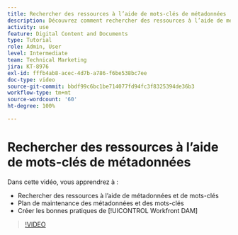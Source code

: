 ```yaml
---
title: Rechercher des ressources à l’aide de mots-clés de métadonnées
description: Découvrez comment rechercher des ressources à l’aide de métadonnées et de mots-clés, planifier la maintenance des métadonnées et des mots-clés et établir les bonnes pratiques de [!UICONTROL Workfront DAM].
activity: use
feature: Digital Content and Documents
type: Tutorial
role: Admin, User
level: Intermediate
team: Technical Marketing
jira: KT-8976
exl-id: fffb4ab8-acec-4d7b-a786-f6be538bc7ee
doc-type: video
source-git-commit: bbdf99c6bc1be714077fd94fc3f8325394de36b3
workflow-type: tm+mt
source-wordcount: '60'
ht-degree: 100%

---
```


# Rechercher des ressources à l’aide de mots-clés de métadonnées

Dans cette vidéo, vous apprendrez à :

* Rechercher des ressources à l’aide de métadonnées et de mots-clés
* Plan de maintenance des métadonnées et des mots-clés
* Créer les bonnes pratiques de [!UICONTROL Workfront DAM]

>[!VIDEO](https://video.tv.adobe.com/v/3419471/?quality=12&learn=on&enablevpops=1&captions=fre_fr)

